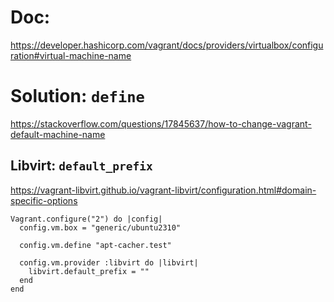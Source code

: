 # Doc:
https://developer.hashicorp.com/vagrant/docs/providers/virtualbox/configuration#virtual-machine-name

# Solution: `define`
https://stackoverflow.com/questions/17845637/how-to-change-vagrant-default-machine-name

## Libvirt: `default_prefix`
https://vagrant-libvirt.github.io/vagrant-libvirt/configuration.html#domain-specific-options

```
Vagrant.configure("2") do |config|
  config.vm.box = "generic/ubuntu2310"
  
  config.vm.define "apt-cacher.test"

  config.vm.provider :libvirt do |libvirt|
    libvirt.default_prefix = ""
  end
end
```
